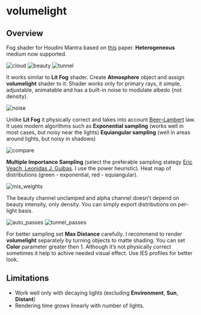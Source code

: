 # volumelight
## Overview
Fog shader for Houdini Mantra based on [this](https://www.solidangle.com/research/egsr2012_volume.pdf) paper. **Heterogeneous** medium now supported.

![cloud](https://github.com/somesanctus/volumelight/blob/master/img/cloud.jpg)
![beauty](https://github.com/somesanctus/volumelight/blob/master/img/beauty.jpg)
![tunnel](https://github.com/somesanctus/volumelight/blob/master/img/tunnel.jpg)

It works similar to **Lit Fog** shader. Create **Atmosphere** object and assign **volumelight** shader to it.
Shader works only for primary rays, it simple, adjustable, animatable and has a built-in noise to modulate albedo (not density).

![noise](https://github.com/somesanctus/volumelight/blob/master/img/noise.jpg)

Unlike **Lit Fog** it physically correct and takes into account [Beer–Lambert](https://en.wikipedia.org/wiki/Beer%E2%80%93Lambert_law) law. It uses modern algorithms such as **Exponential sampling** (works well in most cases, but noisy near the lights) **Equiangular sampling** (well in areas around lights, but noisy in shadows)

![compare](https://github.com/somesanctus/volumelight/blob/master/img/compare.jpg)

**Multiple Importance Sampling** (select the preferable sampling stategy [Eric Veach, Leonidas J. Guibas](https://graphics.stanford.edu/courses/cs348b-03/papers/veach-chapter9.pdf). I use the power heuristic). Heat map of distributions (green - exponential, red - equiangular).

![mis_weights](https://github.com/somesanctus/volumelight/blob/master/img/mis_weights.jpg)

The beauty channel unclamped and alpha channel doesn’t depend on beauty intensity, only density.
You can simply export distributions on per-light basis.

![auto_passes](https://github.com/somesanctus/volumelight/blob/master/img/auto_passes.jpg)
![tunnel_passes](https://github.com/somesanctus/volumelight/blob/master/img/tunnel_passes.jpg)

For better sampling set **Max Distance** carefully. I recommend to render **volumelight** separately by turning objects to matte shading. You can set **Color** parameter greater then 1. Although it’s not physically correct sometimes it help to achive needed visual effect. Use IES profiles for better look.

## Limitations
- Work well only with decaying lights (excluding **Environment**, **Sun**, **Distant**)
- Rendering time grows linearly with number of lights.
